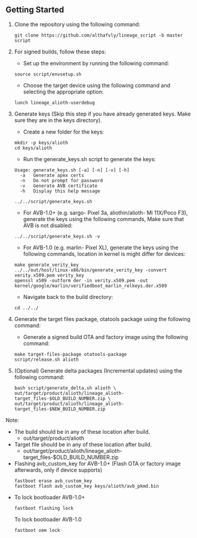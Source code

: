 ## Getting Started

1. Clone the repository using the following command:
   ```
   git clone https://github.com/althafvly/lineage_script -b master script
   ```
2. For signed builds, follow these steps:

   - Set up the environment by running the following command:

   ```
   source script/envsetup.sh
   ```

   - Choose the target device using the following command and selecting the appropriate option:

   ```
   lunch lineage_alioth-userdebug
   ```

3. Generate keys (Skip this step if you have already generated keys. Make sure they are in the keys directory).

   - Create a new folder for the keys:

   ```
   mkdir -p keys/alioth
   cd keys/alioth
   ```

   - Run the generate_keys.sh script to generate the keys:

   ```
   Usage: generate_keys.sh [-a] [-n] [-v] [-h]
     -a   Generate apex certs
     -n   Do not prompt for password
     -v   Generate AVB certificate
     -h   Display this help message
   ```

   ```
   ../../script/generate_keys.sh
   ```

   - For AVB-1.0+ (e.g. sargo- Pixel 3a, aliothin/alioth- Mi 11X/Poco F3), generate the keys using the following commands, Make sure that AVB is not disabled:

   ```
   ../../script/generate_keys.sh -v
   ```

   - For AVB-1.0 (e.g. marlin- Pixel XL), generate the keys using the following commands, location in kernel is might differ for devices:

   ```
   make generate_verity_key
   ../../out/host/linux-x86/bin/generate_verity_key -convert verity.x509.pem verity_key
   openssl x509 -outform der -in verity.x509.pem -out kernel/google/marlin/verifiedboot_marlin_relkeys.der.x509
   ```

   - Navigate back to the build directory:

   ```
   cd ../../
   ```

4. Generate the target files package, otatools package using the following command:
   - Generate a signed build OTA and factory image using the following command:
   ```
   make target-files-package otatools-package
   script/release.sh alioth
   ```
5. (Optional) Generate delta packages (Incremental updates) using the following command:

   ```
   bash script/generate_delta.sh alioth \
   out/target/product/alioth/lineage_alioth-target_files-$OLD_BUILD_NUMBER.zip \
   out/target/product/alioth/lineage_alioth-target_files-$NEW_BUILD_NUMBER.zip
   ```

Note:

- The build should be in any of these location after build.
  - out/target/product/alioth
- Target file should be in any of these location after build.
  - out/target/product/alioth/lineage_alioth-target_files-$OLD_BUILD_NUMBER.zip
- Flashing avb_custom_key for AVB-1.0+ (Flash OTA or factory image afterwards, only if device supports)
  ```
  fastboot erase avb_custom_key
  fastboot flash avb_custom_key keys/alioth/avb_pkmd.bin
  ```
- To lock bootloader AVB-1.0+
  ```
  fastboot flashing lock
  ```
  To lock bootloader AVB-1.0
  ```
  fastboot oem lock
  ```

